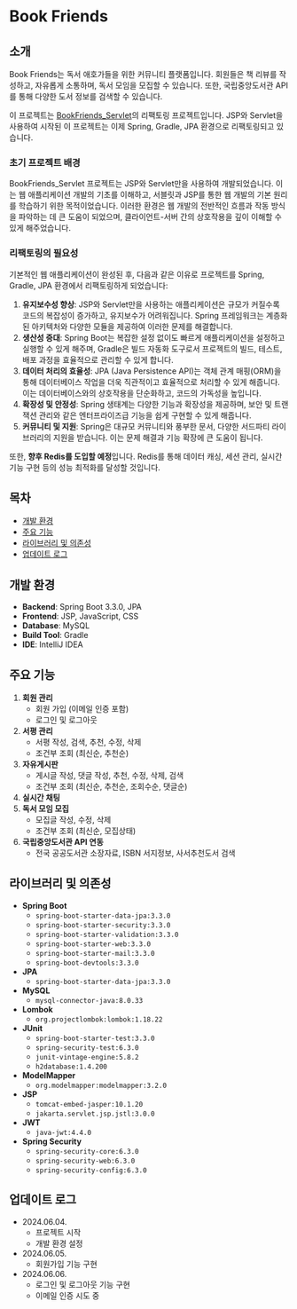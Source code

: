 # Book Friends

## 소개
Book Friends는 독서 애호가들을 위한 커뮤니티 플랫폼입니다. 회원들은 책 리뷰를 작성하고, 자유롭게 소통하며, 독서 모임을 모집할 수 있습니다. 또한, 국립중앙도서관 API를 통해 다양한 도서 정보를 검색할 수 있습니다.

이 프로젝트는 [BookFriends_Servlet](https://github.com/ehyunseok/BookFriends_Servlet.git)의 리팩토링 프로젝트입니다. JSP와 Servlet을 사용하여 시작된 이 프로젝트는 이제 Spring, Gradle, JPA 환경으로 리팩토링되고 있습니다.

### 초기 프로젝트 배경
BookFriends_Servlet 프로젝트는 JSP와 Servlet만을 사용하여 개발되었습니다. 이는 웹 애플리케이션 개발의 기초를 이해하고, 서블릿과 JSP를 통한 웹 개발의 기본 원리를 학습하기 위한 목적이었습니다. 이러한 환경은 웹 개발의 전반적인 흐름과 작동 방식을 파악하는 데 큰 도움이 되었으며, 클라이언트-서버 간의 상호작용을 깊이 이해할 수 있게 해주었습니다.

### 리팩토링의 필요성
기본적인 웹 애플리케이션이 완성된 후, 다음과 같은 이유로 프로젝트를 Spring, Gradle, JPA 환경에서 리팩토링하게 되었습니다:

1. **유지보수성 향상**: JSP와 Servlet만을 사용하는 애플리케이션은 규모가 커질수록 코드의 복잡성이 증가하고, 유지보수가 어려워집니다. Spring 프레임워크는 계층화된 아키텍처와 다양한 모듈을 제공하여 이러한 문제를 해결합니다.
2. **생산성 증대**: Spring Boot는 복잡한 설정 없이도 빠르게 애플리케이션을 설정하고 실행할 수 있게 해주며, Gradle은 빌드 자동화 도구로서 프로젝트의 빌드, 테스트, 배포 과정을 효율적으로 관리할 수 있게 합니다.
3. **데이터 처리의 효율성**: JPA (Java Persistence API)는 객체 관계 매핑(ORM)을 통해 데이터베이스 작업을 더욱 직관적이고 효율적으로 처리할 수 있게 해줍니다. 이는 데이터베이스와의 상호작용을 단순화하고, 코드의 가독성을 높입니다.
4. **확장성 및 안정성**: Spring 생태계는 다양한 기능과 확장성을 제공하며, 보안 및 트랜잭션 관리와 같은 엔터프라이즈급 기능을 쉽게 구현할 수 있게 해줍니다.
5. **커뮤니티 및 지원**: Spring은 대규모 커뮤니티와 풍부한 문서, 다양한 서드파티 라이브러리의 지원을 받습니다. 이는 문제 해결과 기능 확장에 큰 도움이 됩니다.

또한, **향후 Redis를 도입할 예정**입니다. Redis를 통해 데이터 캐싱, 세션 관리, 실시간 기능 구현 등의 성능 최적화를 달성할 것입니다.

## 목차
- [개발 환경](#개발-환경)
- [주요 기능](#주요-기능)
- [라이브러리 및 의존성](#라이브러리-및-의존성)
- [업데이트 로그](#업데이트-로그)

## 개발 환경
- **Backend**: Spring Boot 3.3.0, JPA
- **Frontend**: JSP, JavaScript, CSS
- **Database**: MySQL
- **Build Tool**: Gradle
- **IDE**: IntelliJ IDEA

## 주요 기능
1. **회원 관리**
   - 회원 가입 (이메일 인증 포함)
   - 로그인 및 로그아웃
2. **서평 관리**
   - 서평 작성, 검색, 추천, 수정, 삭제
   - 조건부 조회 (최신순, 추천순)
3. **자유게시판**
   - 게시글 작성, 댓글 작성, 추천, 수정, 삭제, 검색
   - 조건부 조회 (최신순, 추천순, 조회수순, 댓글순)
4. **실시간 채팅**
5. **독서 모임 모집**
   - 모집글 작성, 수정, 삭제
   - 조건부 조회 (최신순, 모집상태)
6. **국립중앙도서관 API 연동**
   - 전국 공공도서관 소장자료, ISBN 서지정보, 사서추천도서 검색

## 라이브러리 및 의존성
- **Spring Boot**
  - `spring-boot-starter-data-jpa:3.3.0`
  - `spring-boot-starter-security:3.3.0`
  - `spring-boot-starter-validation:3.3.0`
  - `spring-boot-starter-web:3.3.0`
  - `spring-boot-starter-mail:3.3.0`
  - `spring-boot-devtools:3.3.0`
- **JPA**
  - `spring-boot-starter-data-jpa:3.3.0`
- **MySQL**
  - `mysql-connector-java:8.0.33`
- **Lombok**
  - `org.projectlombok:lombok:1.18.22`
- **JUnit**
  - `spring-boot-starter-test:3.3.0`
  - `spring-security-test:6.3.0`
  - `junit-vintage-engine:5.8.2`
  - `h2database:1.4.200`
- **ModelMapper**
  - `org.modelmapper:modelmapper:3.2.0`
- **JSP**
  - `tomcat-embed-jasper:10.1.20`
  - `jakarta.servlet.jsp.jstl:3.0.0`
- **JWT**
  - `java-jwt:4.4.0`
- **Spring Security**
  - `spring-security-core:6.3.0`
  - `spring-security-web:6.3.0`
  - `spring-security-config:6.3.0`

## 업데이트 로그
- 2024.06.04.
  - 프로젝트 시작
  - 개발 환경 설정
- 2024.06.05.
  - 회원가입 기능 구현
- 2024.06.06.
  - 로그인 및 로그아웃 기능 구현
  - 이메일 인증 시도 중
